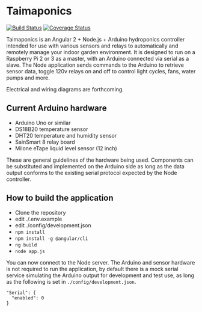 # Taimaponics

[![Build Status](https://travis-ci.org/Kirtaner/Taimaponics.svg?branch=master)](https://travis-ci.org/Kirtaner/Taimaponics) [![Coverage Status](https://coveralls.io/repos/github/Kirtaner/Taimaponics/badge.svg)](https://coveralls.io/github/Kirtaner/Taimaponics)

Taimaponics is an Angular 2 + Node.js + Arduino hydroponics controller intended for use with various sensors and relays to automatically and remotely manage your indoor garden environment. It is designed to run on a Raspberry Pi 2 or 3 as a master, with an Arduino connected via serial as a slave. The Node application sends commands to the Arduino to retrieve sensor data, toggle 120v relays on and off to control light cycles, fans, water pumps and more.

Electrical and wiring diagrams are forthcoming.

## Current Arduino hardware

- Arduino Uno or similar
- DS18B20 temperature sensor
- DHT20 temperature and humidity sensor
- SainSmart 8 relay board
- Milone eTape liquid level sensor (12 inch)

These are general guidelines of the hardware being used. Components can be substituted and implemented on the Arduino side as long as the data output conforms to the existing serial protocol expected by the Node controller.

## How to build the application

- Clone the repository
- edit ./.env.example
- edit ./config/development.json 
- `npm install`
- `npm install -g @angular/cli`
- `ng build`
- `node app.js`

You can now connect to the Node server. The Arduino and sensor hardware is not required to run the application, by default there is a mock serial service simulating the Arduino output for development and test use, as long as the following is set in `./config/development.json`.

~~~~
"Serial": {
  "enabled": 0
}
~~~~

